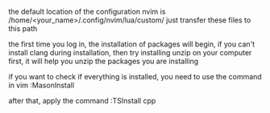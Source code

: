 the default location of the configuration nvim is /home/<your_name>/.config/nvim/lua/custom/ just transfer these files to this path

the first time you log in, the installation of packages will begin, if you can't install clang during installation, then try installing unzip on your computer first, it will help you unzip the packages you are installing

if you want to check if everything is installed, you need to use the command in vim :MasonInstall

after that, apply the command :TSInstall cpp
